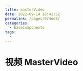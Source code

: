 ```yaml
---
title: masterVideo
date: 2022-09-14 18:41:52
permalink: /pages/074ed8/
categories:
  - baseComponents
tags:
  - 
---
```

# 视频 MasterVideo